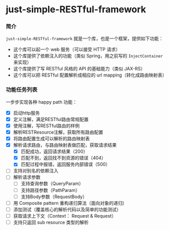 # just-simple-RESTful-framework

### 简介

`just-simple-RESTful-framework` 就是一个库，也是一个框架，提供如下功能：

- 这个库可以起一个 web 服务（可以接受 HTTP 请求）
- 这个库提供了依赖注入的功能（类似 Spring，用之前写的 `InjectContainer` 来实现）
- 这个库提供了写 RESTful 风格的 API 的基础能力（类似 JAX-RS）
- 这个库可以把 RESTful 配置解析成相应的 url mapping（转化成路由映射表）

### 功能任务列表

一步步实现各种 happy path 功能：

- [x] 启动http服务
- [x] 定义注解，满足RESTful路由常规配置
- [x] 使用注解，写RESTful路由的样例
- [x] 解析RESTResource注解，获取所有路由配置
- [x] 将路由配置生成可以解析的路由映射表
- [x] 解析请求路由，与路由映射表做匹配，获取请求结果
    - [x] 匹配成功，返回请求结果（200）
    - [x] 匹配不到，返回找不到资源的错误（404）
    - [x] 匹配过程中报错，返回服务内部错误（500）
- [ ] 支持对别名的依赖注入
- [ ] 解析请求参数
  - [ ] 支持查询参数（QueryParam）
  - [ ] 支持路径参数（PathParam）
  - [ ] 支持Body参数（RequestBody）
- [ ] 用 Composite pattern 重构递归算法（面向对象的递归）
- [ ] 添加测试（覆盖核心的解析代码以及简单的功能测试）
- [ ] 获取请求上下文（Context： Request & Request）
- [ ] 支持只返回 sub resource 类型的解析
